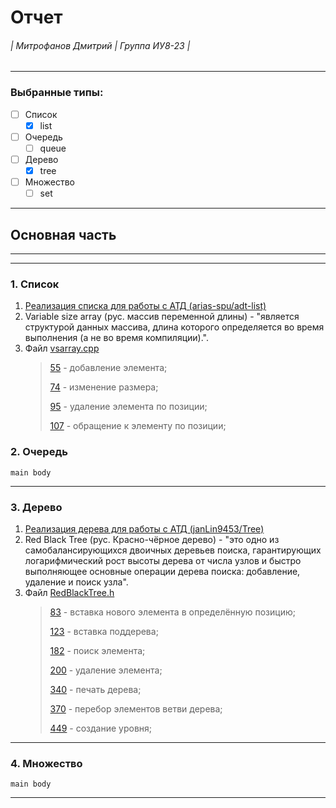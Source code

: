Отчет 
======
###### | Митрофанов Дмитрий | Группа ИУ8-23 | 
---
### Выбранные типы:
- [ ] Список
  - [X] list
- [ ] Очередь
  - [ ] queue
- [ ] Дерево
  - [X] tree
- [ ] Множество
  - [ ] set
---
Основная часть
--------------
---
---
### 1. Список
1. [Реализация списка для работы с АТД (arias-spu/adt-list)](https://github.com/janLin9453/Tree)
2. Variable size array (рус. массив переменной длины) - "является структурой данных массива, длина которого определяется во время выполнения (а не во время компиляции).".
3. Файл [vsarray.cpp](https://github.com/arias-spu/adt-list/blob/master/vsarray.cpp)
    >
    > [55](https://github.com/arias-spu/adt-list/blob/b6e649b2667b44b9fb5e8ffb3f1c0a5bf0d500c1/vsarray.cpp#L55) - добавление элемента;
    >
    > [74](https://github.com/arias-spu/adt-list/blob/b6e649b2667b44b9fb5e8ffb3f1c0a5bf0d500c1/vsarray.cpp#L74) - изменение размера;
    >
    > [95](https://github.com/arias-spu/adt-list/blob/b6e649b2667b44b9fb5e8ffb3f1c0a5bf0d500c1/vsarray.cpp#L95) - удаление элемента по позиции;
    >
    > [107](https://github.com/arias-spu/adt-list/blob/b6e649b2667b44b9fb5e8ffb3f1c0a5bf0d500c1/vsarray.cpp#L107) - обращение к элементу по позиции;
### 2. Очередь
`main body`

---
### 3. Дерево

1. [Реализация дерева для работы с АТД (janLin9453/Tree)](https://github.com/janLin9453/Tree)
2. Red Black Tree (рус. Красно-чёрное дерево) - "это одно из самобалансирующихся двоичных деревьев поиска, гарантирующих логарифмический рост высоты дерева от числа узлов и быстро выполняющее основные операции дерева поиска: добавление, удаление и поиск узла".
3. Файл [RedBlackTree.h](https://github.com/janLin9453/Tree/blob/master/RedBlackTree.h)
   > [83](https://github.com/janLin9453/Tree/blob/b50f3da1d5d0614028580f594ddfa1a2853eb017/RedBlackTree.h#L83) - вставка нового элемента в определённую позицию;
   >
   > [123](https://github.com/janLin9453/Tree/blob/b50f3da1d5d0614028580f594ddfa1a2853eb017/RedBlackTree.h#L123) - вставка поддерева;
   >
   > [182](https://github.com/janLin9453/Tree/blob/b50f3da1d5d0614028580f594ddfa1a2853eb017/RedBlackTree.h#L182) - поиск элемента;
   >
   > [200](https://github.com/janLin9453/Tree/blob/b50f3da1d5d0614028580f594ddfa1a2853eb017/RedBlackTree.h#L200) - удаление элемента;
   >
   >[340](https://github.com/janLin9453/Tree/blob/b50f3da1d5d0614028580f594ddfa1a2853eb017/RedBlackTree.h#L340) - печать дерева;
   >
   > [370](https://github.com/janLin9453/Tree/blob/b50f3da1d5d0614028580f594ddfa1a2853eb017/RedBlackTree.h#L370) - перебор элементов ветви дерева;
   >
   > [449](https://github.com/janLin9453/Tree/blob/b50f3da1d5d0614028580f594ddfa1a2853eb017/RedBlackTree.h#L449) - создание уровня;
---
### 4. Множество
`main body`

---
